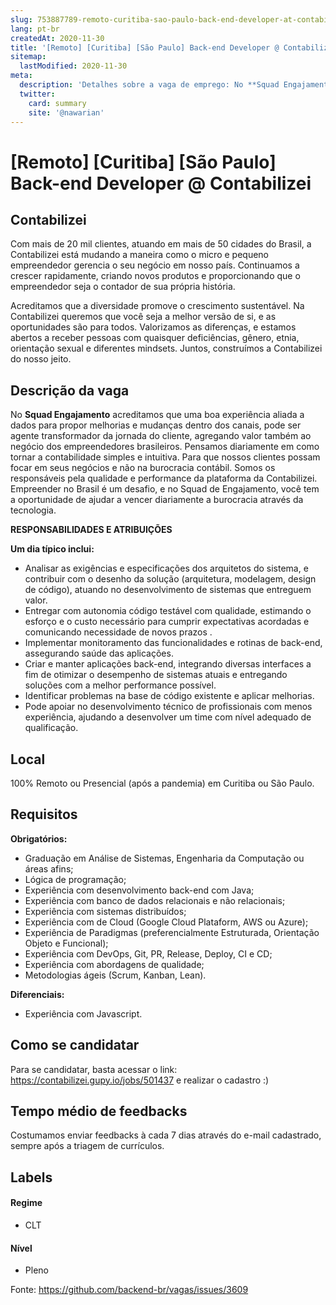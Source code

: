 ```yaml
---
slug: 753887789-remoto-curitiba-sao-paulo-back-end-developer-at-contabilizei
lang: pt-br
createdAt: 2020-11-30
title: '[Remoto] [Curitiba] [São Paulo] Back-end Developer @ Contabilizei - Vaga de Emprego'
sitemap:
  lastModified: 2020-11-30
meta:
  description: 'Detalhes sobre a vaga de emprego: No **Squad Engajamento** acreditamos que uma boa experiência aliada a dados para propor melhorias e mudanças dentro dos canais, pode ser agente transformador da jornada do cliente, agregando valor também ao negócio dos empreendedores brasileiros. Pensamos diariamente em como tornar a contabilidade simples e intuitiva. Para que nossos clientes possam focar em seus negócios e não na burocracia contábil. Somos os responsáveis pela qualidade e performance da plataforma da Contabilizei. Empreender no Brasil é um desafio, e no Squad de Engajamento, você tem a oportunidade de ajudar a vencer diariamente a burocracia através da tecnologia. **RESPONSABILIDADES E ATRIBUIÇÕES** **Um dia típico inclui:** - Analisar as exigências e especificações dos arquitetos do sistema, e contribuir com o desenho da solução (arquitetura, modelagem, design de código), atuando no desenvolvimento de sistemas que entreguem valor. - Entregar com autonomia código testável com qualidade, estimando o esforço e o custo necessário para cumprir expectativas acordadas e comunicando necessidade de novos prazos . - Implementar monitoramento das funcionalidades e rotinas de back-end, assegurando saúde das aplicações. - Criar e manter aplicações back-end, integrando diversas interfaces a fim de otimizar o desempenho de sistemas atuais e entregando soluções com a melhor performance possível. - Identificar problemas na base de código existente e aplicar melhorias. - Pode apoiar no desenvolvimento técnico de profissionais com menos experiência, ajudando a desenvolver um time com nível adequado de qualificação.'
  twitter:
    card: summary
    site: '@nawarian'
---
```


# [Remoto] [Curitiba] [São Paulo] Back-end Developer @ Contabilizei

## Contabilizei
Com mais de 20 mil clientes, atuando em mais de 50 cidades do Brasil, a Contabilizei está mudando a maneira como o micro e pequeno empreendedor gerencia o seu negócio em nosso país. Continuamos a crescer rapidamente, criando novos produtos e proporcionando que o empreendedor seja o contador de sua própria história.

Acreditamos que a diversidade promove o crescimento sustentável. Na Contabilizei queremos que você seja a melhor versão de si, e as oportunidades são para todos. Valorizamos as diferenças, e estamos abertos a receber pessoas com quaisquer deficiências, gênero, etnia, orientação sexual e diferentes mindsets. Juntos, construímos a Contabilizei do nosso jeito.

## Descrição da vaga
No **Squad Engajamento** acreditamos que uma boa experiência aliada a dados para propor melhorias e mudanças dentro dos canais, pode ser agente transformador da jornada do cliente, agregando valor também ao negócio dos empreendedores brasileiros. Pensamos diariamente em como tornar a contabilidade simples e intuitiva. Para que nossos clientes possam focar em seus negócios e não na burocracia contábil. Somos os responsáveis pela qualidade e performance da plataforma da Contabilizei. Empreender no Brasil é um desafio, e no Squad de Engajamento, você tem a oportunidade de ajudar a vencer diariamente a burocracia através da tecnologia.

**RESPONSABILIDADES E ATRIBUIÇÕES**

**Um dia típico inclui:**
- Analisar as exigências e especificações dos arquitetos do sistema, e contribuir com o desenho da solução (arquitetura, modelagem, design de código), atuando no desenvolvimento de sistemas que entreguem valor.
- Entregar com autonomia código testável com qualidade, estimando o esforço e o custo necessário para cumprir expectativas acordadas e comunicando necessidade de novos prazos .
- Implementar monitoramento das funcionalidades e rotinas de back-end, assegurando saúde das aplicações.
- Criar e manter aplicações back-end, integrando diversas interfaces a fim de otimizar o desempenho de sistemas atuais e entregando soluções com a melhor performance possível.
- Identificar problemas na base de código existente e aplicar melhorias.
- Pode apoiar no desenvolvimento técnico de profissionais com menos experiência, ajudando a desenvolver um time com nível adequado de qualificação.

## Local
100% Remoto ou Presencial (após a pandemia) em Curitiba ou São Paulo. 

## Requisitos

**Obrigatórios:**
- Graduação em Análise de Sistemas, Engenharia da Computação ou áreas afins;
- Lógica de programação;
- Experiência com desenvolvimento back-end com Java;
- Experiência com banco de dados relacionais e não relacionais;
- Experiência com sistemas distribuídos;
- Experiência com de Cloud (Google Cloud Plataform, AWS ou Azure);
- Experiência de Paradigmas (preferencialmente Estruturada, Orientação Objeto e Funcional);
- Experiência com DevOps, Git, PR, Release, Deploy, CI e CD;
- Experiência com abordagens de qualidade;
- Metodologias ágeis (Scrum, Kanban, Lean).

**Diferenciais:**
- Experiência com Javascript.

## Como se candidatar
Para se candidatar, basta acessar o link: https://contabilizei.gupy.io/jobs/501437 e realizar o cadastro :)

## Tempo médio de feedbacks
Costumamos enviar feedbacks à cada 7 dias através do e-mail cadastrado, sempre após a triagem de currículos.

## Labels

#### Regime
- CLT

#### Nível
- Pleno





Fonte: https://github.com/backend-br/vagas/issues/3609